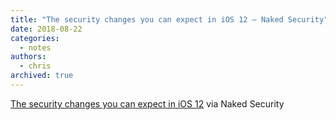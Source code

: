 ```yaml
---
title: "The security changes you can expect in iOS 12 – Naked Security"
date: 2018-08-22
categories:
  - notes
authors:
  - chris
archived: true
---
```


[The security changes you can expect in iOS 12](https://nakedsecurity.sophos.com/2018/08/21/the-security-changes-you-can-expect-in-ios-12/) via Naked Security

